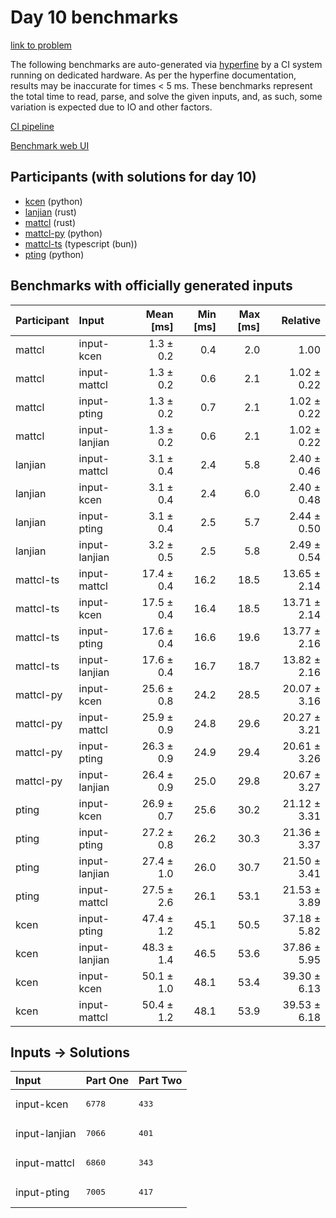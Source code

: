 # Day 10 benchmarks

[link to problem](https://adventofcode.com/2023/day/10)

The following benchmarks are auto-generated via
[hyperfine](https://github.com/sharkdp/hyperfine) by a CI system running on
dedicated hardware. As per the hyperfine documentation, results may be
inaccurate for times < 5 ms. These benchmarks represent the total time to read,
parse, and solve the given inputs, and, as such, some variation is expected due
to IO and other factors.

[CI pipeline](http://ci.papercode.net:8080/teams/main/pipelines/aoc2023)

[Benchmark web UI](https://aoc.ancalagon.black)


## Participants (with solutions for day 10)

- [kcen](https://github.com/kcen/aoc2023) (python)
- [lanjian](https://github.com/lanjian/aoc-2023) (rust)
- [mattcl](https://github.com/mattcl/aoc2023) (rust)
- [mattcl-py](https://github.com/mattcl/aoc2023-py) (python)
- [mattcl-ts](https://github.com/mattcl/aoc2023-js) (typescript (bun))
- [pting](https://github.com/pting/aoc2023) (python)


## Benchmarks with officially generated inputs

| Participant | Input | Mean [ms] | Min [ms] | Max [ms] | Relative |
|:---|:---|---:|---:|---:|---:|
| mattcl | input-kcen | 1.3 ± 0.2 | 0.4 | 2.0 | 1.00 |
| mattcl | input-mattcl | 1.3 ± 0.2 | 0.6 | 2.1 | 1.02 ± 0.22 |
| mattcl | input-pting | 1.3 ± 0.2 | 0.7 | 2.1 | 1.02 ± 0.22 |
| mattcl | input-lanjian | 1.3 ± 0.2 | 0.6 | 2.1 | 1.02 ± 0.22 |
| lanjian | input-mattcl | 3.1 ± 0.4 | 2.4 | 5.8 | 2.40 ± 0.46 |
| lanjian | input-kcen | 3.1 ± 0.4 | 2.4 | 6.0 | 2.40 ± 0.48 |
| lanjian | input-pting | 3.1 ± 0.4 | 2.5 | 5.7 | 2.44 ± 0.50 |
| lanjian | input-lanjian | 3.2 ± 0.5 | 2.5 | 5.8 | 2.49 ± 0.54 |
| mattcl-ts | input-mattcl | 17.4 ± 0.4 | 16.2 | 18.5 | 13.65 ± 2.14 |
| mattcl-ts | input-kcen | 17.5 ± 0.4 | 16.4 | 18.5 | 13.71 ± 2.14 |
| mattcl-ts | input-pting | 17.6 ± 0.4 | 16.6 | 19.6 | 13.77 ± 2.16 |
| mattcl-ts | input-lanjian | 17.6 ± 0.4 | 16.7 | 18.7 | 13.82 ± 2.16 |
| mattcl-py | input-kcen | 25.6 ± 0.8 | 24.2 | 28.5 | 20.07 ± 3.16 |
| mattcl-py | input-mattcl | 25.9 ± 0.9 | 24.8 | 29.6 | 20.27 ± 3.21 |
| mattcl-py | input-pting | 26.3 ± 0.9 | 24.9 | 29.4 | 20.61 ± 3.26 |
| mattcl-py | input-lanjian | 26.4 ± 0.9 | 25.0 | 29.8 | 20.67 ± 3.27 |
| pting | input-kcen | 26.9 ± 0.7 | 25.6 | 30.2 | 21.12 ± 3.31 |
| pting | input-pting | 27.2 ± 0.8 | 26.2 | 30.3 | 21.36 ± 3.37 |
| pting | input-lanjian | 27.4 ± 1.0 | 26.0 | 30.7 | 21.50 ± 3.41 |
| pting | input-mattcl | 27.5 ± 2.6 | 26.1 | 53.1 | 21.53 ± 3.89 |
| kcen | input-pting | 47.4 ± 1.2 | 45.1 | 50.5 | 37.18 ± 5.82 |
| kcen | input-lanjian | 48.3 ± 1.4 | 46.5 | 53.6 | 37.86 ± 5.95 |
| kcen | input-kcen | 50.1 ± 1.0 | 48.1 | 53.4 | 39.30 ± 6.13 |
| kcen | input-mattcl | 50.4 ± 1.2 | 48.1 | 53.9 | 39.53 ± 6.18 |


## Inputs -> Solutions

| Input | Part One | Part Two |
|:---|:---|:---|
|input-kcen|<pre>6778</pre>|<pre>433</pre>|
|input-lanjian|<pre>7066</pre>|<pre>401</pre>|
|input-mattcl|<pre>6860</pre>|<pre>343</pre>|
|input-pting|<pre>7005</pre>|<pre>417</pre>|